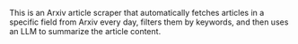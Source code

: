 This is an Arxiv article scraper that automatically fetches articles in a specific field from Arxiv every day, filters them by keywords, and then uses an LLM to summarize the article content.